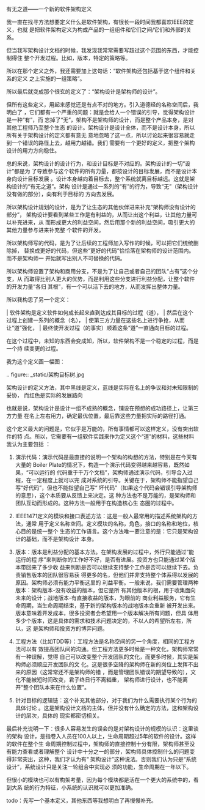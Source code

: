     
有无之道——一个新的软件架构定义

我一直在找寻方法想要定义什么是软件架构，有很长一段时间我都喜欢IEEE的定义，也就
是把软件架构定义为构成产品的一组组件和它们之间/它们和外部的关系。

但当我写架构设计文档的时候，我发现我常常需要写超过这个范围的东西，才能控制得住
整个开发过程。比如，版本，特定的策略等。

所以在那个定义之外，我还需要加上这句话：“软件架构还包括基于这个组件和关系的定义
之上实施的一组策略”。

所以最后就变成那个很玄的定义了：“架构设计是架构师的设计”。

但所有这些定义，用起来感觉还是有点不对的地方。引入道德经的名称空间后，我明白了
，它们都有一个严重的问题：就是会给人一个错误的引导，觉得架构设计是一种“有”，而
忘掉了“无”，架构不是架构师的设计，而是整个产品本身，是对其他工程师乃至整个生态
的设计。架构设计是设计全体，而不是设计本身，所以所有关于架构设计的定义都有意无
意地忽略了这一点，所以讨论起来很容易就走到一个错误的路径上去，越用力越错。我们
需要有一个更好的定义，把整个架构设计的用力方向稳住。

总的来说，架构设计的设计行为，和设计目标是不对应的。架构设计的一切“设计”都是为
了导致参与这个软件的所有力量，都按设计的目标发展，而不是设计本身向设计目标发展
。设计本身越向着目标去，整个系统就离目标越远。这就是架构设计的“有无之道”。架构
设计是通过一系列的“有”的行为，导致“无”（架构设计没有做的部分），向有利于目标的
方向去发展。

所以架构设计规划的设计，是为了让生态的其他伙伴进来补充“架构师没有设计的部分”，
架构设计要看到某些工作是有利益的，从而让出这个利益，让其他力量可以补充进来，从
而形成更大的利益空间，然后用那个新的利益空间，吸引更大的其他力量参与进来补充整
个软件的开发。

所以架构师写的代码，是为了让后续的工程师加入写作的时候，可以把它们统统删除掉，
替换成更好的代码，但这些“更好的代码”恰恰落在架构师的设计范围内。而不是架构师一
开始就写出别人不可替换的代码。

所以架构师设置了架构和商用分支，不是为了让自己或者自己的团队“占有”这个分支，从
而取得比别人更大的优势，而是利用这些分支进行利益分配，让整个软件的开发力量“各归
其根”，有一个可以活下去的地方，从而发挥出整体力量。

所以我构思了另一个定义：

  | 软件架构是定义软件如何成长起来直到达成其目标的过程（道），
  | 然后在这个过程上创建一系列的概念（名），
  | 使第三方力量在这些名上进行争抢，从而让“道”强化，
  | 最终使开发过程（的事实）顺着这条“道”一直通向目标的过程。

在这个过程中，未知的东西会变成知，所以，软件架构不是一个稳定的过程，而是一个持
续变更的过程。

我为这个定义画一幅图：

  .. figure:: _static/架构目标树.jpg

架构设计的定义方法，其中黑线是定义，蓝线是实际在名上的争议和对未知限制的妥协，
而红色是实际的发展路向

也就是说，架构设计是设计一组不成熟的概念，铺设在预想的成功路径上，让第三方力量
在名上左右用力，确定最优位置，最后靠这些力量把实际的路径打通。

这个定义最大的问题是，它似乎是万能的，所有事情都可以这样定义，没有突出软件的特
点。所以，它需要有一组软件实践来作为定义这个“道”的材料，这些材料我认为主要包括
：

1. 演示代码：演示代码是最直接的说明一个架构的构想的方法，特别是在今天有大量的
  Boiler Plate的情况下，构造一个演示代码变得越来越容易，既然如果，“可以运行的
  代码重于千万个文档”，架构师通过演示代码，引导合入过程，在一定程度上就可以完
  成对系统的引导。关键在于，架构师不能指望自己写“好代码”，但也不能指望自己写“
  坏代码”（如果这个代码会错误引导架构师的意思），这个本质要从反馈上来决定。这
  种方法也不是万能的，是架构师和团队互动而形成的。这种方法一般用于在构造核心生
  态圈的过程中。

2. IEEE1471定义的模块和接口表述方法：这是一般人最常用的描述系统架构的方法，通常
  用于定义名称空间。定义模块的名称，角色，接口的名称和地位，核心目的是统一整个
  生态的工作语言。这个方法唯一要注意的是：它只是架构设计的基础，而不是架构设计
  本身。

3. 版本：版本是利益分配的基本方法。在架构发展的过程中，外行只能通过“能运行的程
  序”来判断你的工作好不好，是否有进展。投资方也只能通过某个版本带回来了多少收
  益来判断是否可以继续支持整个工作是否可以继续下去。负责销售版本的团队很容易获
  得更多的名，但他们并非支持整个体系得以发展的原因。架构师必须有能力平衡这里的
  利益平衡。一般来说，我们需要管理两种版本：架构版本-没有收益的版本，但它是所
  有其他版本的根，用于收集面向未来的设计；战地版本-有直接收益的版本，为眼前的
  商业利益服务，它有生命周期，当生命周期结束，基于新的架构版本的战地版本会重新
  被开发出来。版本意味着开发成本，很多投资者会希望用一个版本解决所有问题，但具
  体用多少个版本，这是具体的需求和技术问题决定的，不以人的希望所左右，所以，这
  是架构师和投资方的博弈问题。

4. 工程方法（比如TDD等）：工程方法是名称空间的另一个角度，相同的工程方法可以有
  效提高团队间的沟通。但工程方法更多时候是一种文化，架构师常常有一种误解，觉得
  自己可以改变整个开发团队的文化，而更多时候，其实是架构师必须顺应开发团队的文
  化。这是很多空降的架构师在新的岗位上发挥不出来的原因（这常常还不是架构师的错
  ，而是管理团队错误的期望导致的），文化不能被短时间改变，君子终日行不离辎重，
  架构师进行设计，也不能离开“整个团队本来在什么位置”。

5. 针对目标的逻辑链：这个补充其他部分，对于我们为什么需要执行某个行为的具体讨论
  。这是架构设计文档的主体，但并没有什么确定的方法，这和架构设计的层次，具体的
  现实都密切相关。

最后补充说明一下：很多人容易发生的误会的是对架构设计的规模的认识：这里谈的架构
设计，是指卷入人员在100人以上，生命周期超过5年的软件的设计。这样的软件在整个生
命周期控制过程中，架构师的直接控制十分有限，架构师甚至没有能力查看或者理解整个
设计中十分之一的部分，架构师具体控制什么的问题变得非常突出，这种，我们才认为有“
架构设计”这种说法。否则我们认为只是“系统设计”，系统设计只是关注一轮组合中实现必
须的功能，生命周期在一年以下。

但很小的模块也可以有构架考量，因为每个模块都是活在一个更大的系统中的，看到大系
统的行为特征，小系统的认识就可以更加准确。

todo：先写一个基本定义，其他东西等我想明白了再慢慢补充。
